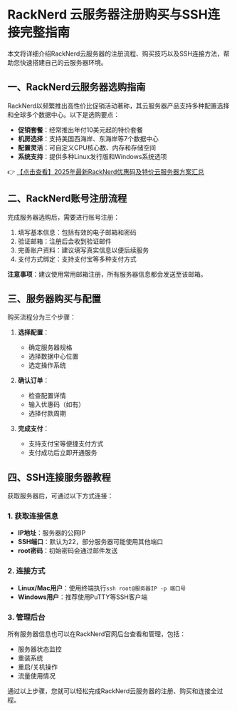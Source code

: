 # RackNerd 云服务器注册购买与SSH连接完整指南

本文将详细介绍RackNerd云服务器的注册流程、购买技巧以及SSH连接方法，帮助您快速搭建自己的云服务器环境。

## 一、RackNerd云服务器选购指南

RackNerd以频繁推出高性价比促销活动著称，其云服务器产品支持多种配置选择和全球多个数据中心。以下是选购要点：

- **促销套餐**：经常推出年付10美元起的特价套餐
- **机房选择**：支持美国西海岸、东海岸等7个数据中心
- **配置灵活**：可自定义CPU核心数、内存和存储空间
- **系统支持**：提供多种Linux发行版和Windows系统选项

👉 [【点击查看】2025年最新RackNerd优惠码及特价云服务器方案汇总](https://bit.ly/Rack_Nerd)

## 二、RackNerd账号注册流程

完成服务器选购后，需要进行账号注册：

1. 填写基本信息：包括有效的电子邮箱和密码
2. 验证邮箱：注册后会收到验证邮件
3. 完善账户资料：建议填写真实信息以便后续服务
4. 支付方式绑定：支持支付宝等多种支付方式

**注意事项**：建议使用常用邮箱注册，所有服务器信息都会发送至该邮箱。

## 三、服务器购买与配置

购买流程分为三个步骤：

1. **选择配置**：
   - 确定服务器规格
   - 选择数据中心位置
   - 选定操作系统

2. **确认订单**：
   - 检查配置详情
   - 输入优惠码（如有）
   - 选择付款周期

3. **完成支付**：
   - 支持支付宝等便捷支付方式
   - 支付成功后立即开通服务

## 四、SSH连接服务器教程

获取服务器后，可通过以下方式连接：

### 1. 获取连接信息
- **IP地址**：服务器的公网IP
- **SSH端口**：默认为22，部分服务器可能使用其他端口
- **root密码**：初始密码会通过邮件发送

### 2. 连接方式
- **Linux/Mac用户**：使用终端执行`ssh root@服务器IP -p 端口号`
- **Windows用户**：推荐使用PuTTY等SSH客户端

### 3. 管理后台
所有服务器信息也可以在RackNerd官网后台查看和管理，包括：
- 服务器状态监控
- 重装系统
- 重启/关机操作
- 流量使用情况

通过以上步骤，您就可以轻松完成RackNerd云服务器的注册、购买和连接全过程。